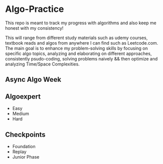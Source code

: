 # Algo-Practice

This repo is meant to track my progress with algorithms and also keep me honest with my consistency!

This will range from different study materials such as udemy courses, textbook reads and algos from anywhere I can find such as Leetcode.com. The main goal is to enhance my problem-solving skills by focusing on specific algo topics, analyzing and elaborating on different approaches, consistently psudo-coding, solving problems naively && then optimize and analyzing Time/Space Complexities.

## Async Algo Week ##

## Algoexpert ##
  * Easy
  * Medium
  * Hard

## Checkpoints ##
  * Foundation
  * Replay
  * Junior Phase
 
